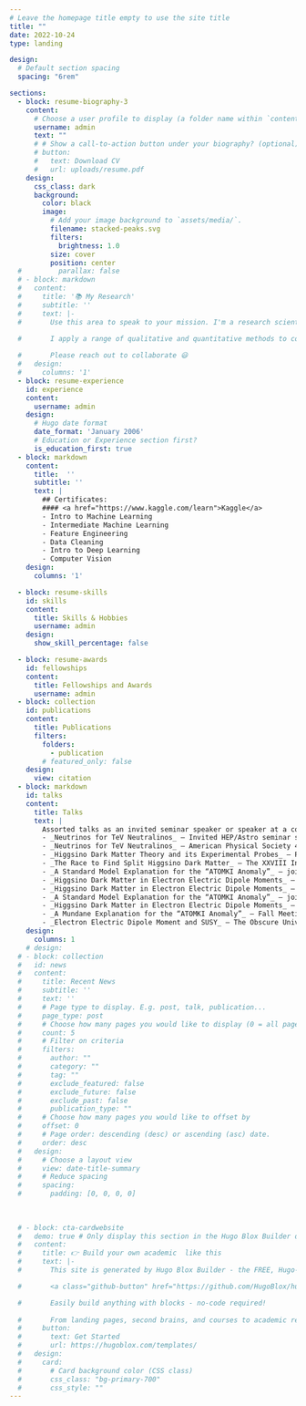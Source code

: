 ```yaml
---
# Leave the homepage title empty to use the site title
title: ""
date: 2022-10-24
type: landing

design:
  # Default section spacing
  spacing: "6rem"

sections:
  - block: resume-biography-3
    content:
      # Choose a user profile to display (a folder name within `content/authors/`)
      username: admin
      text: ""
      # # Show a call-to-action button under your biography? (optional)
      # button:
      #   text: Download CV
      #   url: uploads/resume.pdf
    design:
      css_class: dark
      background:
        color: black
        image:
          # Add your image background to `assets/media/`.
          filename: stacked-peaks.svg
          filters:
            brightness: 1.0
          size: cover
          position: center
  #         parallax: false
  # - block: markdown
  #   content:
  #     title: '📚 My Research'
  #     subtitle: ''
  #     text: |-
  #       Use this area to speak to your mission. I'm a research scientist in the Moonshot team at DeepMind. I blog about machine learning, deep learning, and moonshots.

  #       I apply a range of qualitative and quantitative methods to comprehensively investigate the role of science and technology in the economy.
        
  #       Please reach out to collaborate 😃
  #   design:
  #     columns: '1'
  - block: resume-experience
    id: experience
    content:
      username: admin
    design:
      # Hugo date format
      date_format: 'January 2006'
      # Education or Experience section first?
      is_education_first: true
  - block: markdown
    content:
      title:  ''
      subtitle: ''
      text: |
        ## Certificates:
        #### <a href="https://www.kaggle.com/learn">Kaggle</a>
        - Intro to Machine Learning 
        - Intermediate Machine Learning
        - Feature Engineering 
        - Data Cleaning
        - Intro to Deep Learning
        - Computer Vision
    design:
      columns: '1'

  - block: resume-skills
    id: skills
    content:
      title: Skills & Hobbies
      username: admin
    design:
      show_skill_percentage: false

  - block: resume-awards
    id: fellowships
    content:
      title: Fellowships and Awards
      username: admin
  - block: collection
    id: publications
    content:
      title: Publications
      filters:
        folders:
          - publication
        # featured_only: false
    design:
      view: citation
  - block: markdown
    id: talks
    content:
      title: Talks
      text: |
        Assorted talks as an invited seminar speaker or speaker at a conference:
        - _Neutrinos for TeV Neutralinos_ – Invited HEP/Astro seminar speaker, 	Apr 2023
        - _Neutrinos for TeV Neutralinos_ – American Physical Society 4 Corners Meeting,	Oct 2023
        - _Higgsino Dark Matter Theory and its Experimental Probes_ – Phenomenology 2022 Symposium, May 2022
        - _The Race to Find Split Higgsino Dark Matter_ – The XXVIII International Conference on Supersymmetry and the Unification of Fundamental Interactions (SUSY), virtual, Aug 2021
        - _A Standard Model Explanation for the “ATOMKI Anomaly”_ – joint talk by B. Sheff, Y. G. Kolomensky, A. Aleksejevs, PRISMA+ Colloquium, virtual, June 2021
        - _Higgsino Dark Matter in Electron Electric Dipole Moments_ – Phenomenology 2021 Symposium, virtual, May 2021
        - _Higgsino Dark Matter in Electron Electric Dipole Moments_ – International Workshop on Interconnections between Particle Physics and Cosmology (PPC), virtual, May 2021
        - _A Standard Model Explanation for the “ATOMKI Anomaly”_ – joint talk by B. Sheff, Y. G. Kolomensky, A. Aleksejevs,  LANL T-2 Seminar, virtual, Apr 2021
        - _Higgsino Dark Matter in Electron Electric Dipole Moments_ – Phenomenology in Illinois, Kentucky, Indiana, Michigan, and Ohio (PIKIMO 10), virtual, 	Apr 2021
        - _A Mundane Explanation for the “ATOMKI Anomaly”_ – Fall Meeting of the APS Division of Nuclear Physics, virtual Oct 2020
        - _Electron Electric Dipole Moment and SUSY_ – The Obscure Universe: Neutrinos and Other Dark Matters (TASI), virtual, June 2020
    design:
      columns: 1
    # design:
  # - block: collection
  #   id: news
  #   content:
  #     title: Recent News
  #     subtitle: ''
  #     text: ''
  #     # Page type to display. E.g. post, talk, publication...
  #     page_type: post
  #     # Choose how many pages you would like to display (0 = all pages)
  #     count: 5
  #     # Filter on criteria
  #     filters:
  #       author: ""
  #       category: ""
  #       tag: ""
  #       exclude_featured: false
  #       exclude_future: false
  #       exclude_past: false
  #       publication_type: ""
  #     # Choose how many pages you would like to offset by
  #     offset: 0
  #     # Page order: descending (desc) or ascending (asc) date.
  #     order: desc
  #   design:
  #     # Choose a layout view
  #     view: date-title-summary
  #     # Reduce spacing
  #     spacing:
  #       padding: [0, 0, 0, 0]
  
  
  
  # - block: cta-cardwebsite
  #   demo: true # Only display this section in the Hugo Blox Builder demo site
  #   content:
  #     title: 👉 Build your own academic  like this
  #     text: |-
  #       This site is generated by Hugo Blox Builder - the FREE, Hugo-based open source website builder trusted by 250,000+ academics like you.

  #       <a class="github-button" href="https://github.com/HugoBlox/hugo-blox-builder" data-color-scheme="no-preference: light; light: light; dark: dark;" data-icon="octicon-star" data-size="large" data-show-count="true" aria-label="Star HugoBlox/hugo-blox-builder on GitHub">Star</a>

  #       Easily build anything with blocks - no-code required!
        
  #       From landing pages, second brains, and courses to academic resumés, conferences, and tech blogs.
  #     button:
  #       text: Get Started
  #       url: https://hugoblox.com/templates/
  #   design:
  #     card:
  #       # Card background color (CSS class)
  #       css_class: "bg-primary-700"
  #       css_style: ""
---
```

